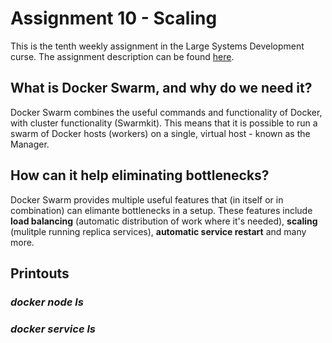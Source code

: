 # Assignment 10 - Scaling

This is the tenth weekly assignment in the Large Systems Development curse. The assignment description can be found [here](https://cphbusiness.mrooms.net/mod/assign/view.php?id=52923).

## What is Docker Swarm, and why do we need it?

Docker Swarm combines the useful commands and functionality of Docker, with cluster functionality (Swarmkit). This means that it is possible to run a swarm of Docker hosts (workers) on a single, virtual host - known as the Manager. 

## How can it help eliminating bottlenecks?

Docker Swarm provides multiple useful features that (in itself or in combination) can elimante bottlenecks in a setup. These features include **load balancing** (automatic distribution of work where it's needed), **scaling** (mulitple running replica services), **automatic service restart** and many more. 

## Printouts 

### *docker node ls*

### *docker service ls*

